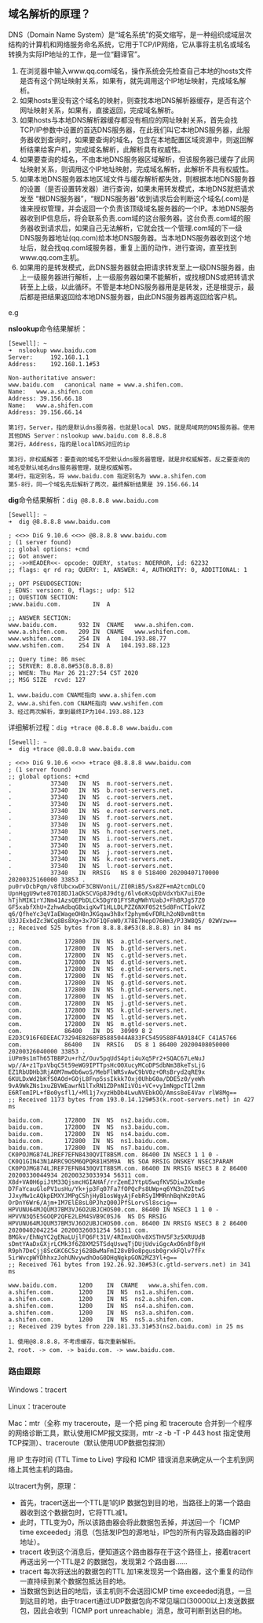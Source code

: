 ## 域名解析的原理？

DNS（Domain Name System）是“域名系统”的英文缩写，是一种组织成域层次结构的计算机和网络服务命名系统，它用于TCP/IP网络，它从事将主机名或域名转换为实际IP地址的工作，是一位“翻译官”。

1. 在浏览器中输入www.qq.com域名，操作系统会先检查自己本地的hosts文件是否有这个网址映射关系，如果有，就先调用这个IP地址映射，完成域名解析。
2. 如果hosts里没有这个域名的映射，则查找本地DNS解析器缓存，是否有这个网址映射关系，如果有，直接返回，完成域名解析。
3. 如果hosts与本地DNS解析器缓存都没有相应的网址映射关系，首先会找TCP/IP参数中设置的首选DNS服务器，在此我们叫它本地DNS服务器，此服务器收到查询时，如果要查询的域名，包含在本地配置区域资源中，则返回解析结果给客户机，完成域名解析，此解析具有权威性。
4. 如果要查询的域名，不由本地DNS服务器区域解析，但该服务器已缓存了此网址映射关系，则调用这个IP地址映射，完成域名解析，此解析不具有权威性。
5. 如果本地DNS服务器本地区域文件与缓存解析都失效，则根据本地DNS服务器的设置（是否设置转发器）进行查询，如果未用转发模式，本地DNS就把请求发至 “根DNS服务器”，“根DNS服务器”收到请求后会判断这个域名(.com)是谁来授权管理，并会返回一个负责该顶级域名服务器的一个IP。本地DNS服务器收到IP信息后，将会联系负责.com域的这台服务器。这台负责.com域的服务器收到请求后，如果自己无法解析，它就会找一个管理.com域的下一级DNS服务器地址(qq.com)给本地DNS服务器。当本地DNS服务器收到这个地址后，就会找qq.com域服务器，重复上面的动作，进行查询，直至找到www.qq.com主机。
6. 如果用的是转发模式，此DNS服务器就会把请求转发至上一级DNS服务器，由上一级服务器进行解析，上一级服务器如果不能解析，或找根DNS或把转请求转至上上级，以此循环。不管是本地DNS服务器用是是转发，还是根提示，最后都是把结果返回给本地DNS服务器，由此DNS服务器再返回给客户机。

e.g 

**nslookup**命令结果解析：

```
[Sewell]: ~
➜  nslookup www.baidu.com
Server:		192.168.1.1
Address:	192.168.1.1#53

Non-authoritative answer:
www.baidu.com	canonical name = www.a.shifen.com.
Name:	www.a.shifen.com
Address: 39.156.66.18
Name:	www.a.shifen.com
Address: 39.156.66.14

第1行，Server，指的是默认dns服务器，也就是local DNS，就是局域网的DNS服务器。使用其他DNS Server：nslookup www.baidu.com 8.8.8.8
第2行，Address，指的是localDNS对应的ip

第3行，非权威解答：要查询的域名不受默认dns服务器管理，就是非权威解答。反之要查询的域名受默认域名dns服务器管理，就是权威解答。
第4行，指定别名，将 www.baidu.com 指定别名为 www.a.shifen.com
第5-8行，同一个域名先后解析了两次，最终解析结果是 39.156.66.14
```

**dig**命令结果解析：`dig @8.8.8.8 www.baidu.com`

```
[Sewell]: ~
➜  dig @8.8.8.8 www.baidu.com

; <<>> DiG 9.10.6 <<>> @8.8.8.8 www.baidu.com
; (1 server found)
;; global options: +cmd
;; Got answer:
;; ->>HEADER<<- opcode: QUERY, status: NOERROR, id: 62232
;; flags: qr rd ra; QUERY: 1, ANSWER: 4, AUTHORITY: 0, ADDITIONAL: 1

;; OPT PSEUDOSECTION:
; EDNS: version: 0, flags:; udp: 512
;; QUESTION SECTION:
;www.baidu.com.			IN	A

;; ANSWER SECTION:
www.baidu.com.		932	IN	CNAME	www.a.shifen.com.
www.a.shifen.com.	209	IN	CNAME	www.wshifen.com.
www.wshifen.com.	254	IN	A	104.193.88.77
www.wshifen.com.	254	IN	A	104.193.88.123

;; Query time: 86 msec
;; SERVER: 8.8.8.8#53(8.8.8.8)
;; WHEN: Thu Mar 26 21:27:54 CST 2020
;; MSG SIZE  rcvd: 127

1、www.baidu.com CNAME指向 www.a.shifen.com
2、www.a.shifen.com CNAME指向 www.wshifen.com
3、经过两次解析，拿到最终IP为104.193.88.123
```

详细解析过程：`dig +trace @8.8.8.8 www.baidu.com`

```
[Sewell]: ~
➜  dig +trace @8.8.8.8 www.baidu.com

; <<>> DiG 9.10.6 <<>> +trace @8.8.8.8 www.baidu.com
; (1 server found)
;; global options: +cmd
.			37340	IN	NS	m.root-servers.net.
.			37340	IN	NS	b.root-servers.net.
.			37340	IN	NS	c.root-servers.net.
.			37340	IN	NS	d.root-servers.net.
.			37340	IN	NS	e.root-servers.net.
.			37340	IN	NS	f.root-servers.net.
.			37340	IN	NS	g.root-servers.net.
.			37340	IN	NS	h.root-servers.net.
.			37340	IN	NS	i.root-servers.net.
.			37340	IN	NS	a.root-servers.net.
.			37340	IN	NS	j.root-servers.net.
.			37340	IN	NS	k.root-servers.net.
.			37340	IN	NS	l.root-servers.net.
.			37340	IN	RRSIG	NS 8 0 518400 20200407170000 20200325160000 33853 . pu0rvDcbPqm/v8fUbcxwDF3CBNVoniL/ZI0RiB5/Sx8ZF+mA2tcmDLCQ UpnHqgU9wte870I8DJ1aQkSCVGp8J9dtg/6lv6oKsQpbVdxYbX7uiEOe hTjhMIK1rYJNm41AzsQEPbDLCk5DgY01FYSRqMWhYUabJ+Fh8RJg57Z0 GF5xabfXhU+ZzhwAdbqGBxigXwT1HLLDLPZZ6NXF0S2t5d8FnCTIokVZ q6/QfheYc3qVIaEWageOH8nJKGqaw3h8xf2phym6vFDRLh2oN8vm8ttm U3JJExbdZc3WCq8Bs8Xg+3x7OF1QFoW0/X78E7HepO76Hm3/PJ3W8Q5/ 02WVzw==
;; Received 525 bytes from 8.8.8.8#53(8.8.8.8) in 84 ms

com.			172800	IN	NS	a.gtld-servers.net.
com.			172800	IN	NS	b.gtld-servers.net.
com.			172800	IN	NS	c.gtld-servers.net.
com.			172800	IN	NS	d.gtld-servers.net.
com.			172800	IN	NS	e.gtld-servers.net.
com.			172800	IN	NS	f.gtld-servers.net.
com.			172800	IN	NS	g.gtld-servers.net.
com.			172800	IN	NS	h.gtld-servers.net.
com.			172800	IN	NS	i.gtld-servers.net.
com.			172800	IN	NS	j.gtld-servers.net.
com.			172800	IN	NS	k.gtld-servers.net.
com.			172800	IN	NS	l.gtld-servers.net.
com.			172800	IN	NS	m.gtld-servers.net.
com.			86400	IN	DS	30909 8 2 E2D3C916F6DEEAC73294E8268FB5885044A833FC5459588F4A9184CF C41A5766
com.			86400	IN	RRSIG	DS 8 1 86400 20200408050000 20200326040000 33853 . iUPm9s1mTh65TBBP2u+rhZ/Ouv5pqUdS4pti4uXq5Pr2+SQAC67LeNuJ wp//A+z1TpxVbqC5t59eWG9IPTTpsHcO0XucyMCoDPSdbNm38keTsLjG EZ1RbUDHb3RjA0M7mw0b6woS/MebFlWRSvAwC9bV0z+ORsBryd2qRE9x 6KULDxWd2bKfS0AOd+GOjL8Fnp5ssIkkk7Oxj0UhbG0a/DDE5z0/yeWh 9vA9WkZNs1xuZBVWEawrN1lTxRN1ZDPnNIiVOi+VC+vy1mNgpcTIl2mm E6RTemIPL+fBo0ysfl1/+Ml1j7xyzHbDb4LwuNVEbkOO/Amss8eE4Vav rlW8Mg==
;; Received 1173 bytes from 193.0.14.129#53(k.root-servers.net) in 427 ms

baidu.com.		172800	IN	NS	ns2.baidu.com.
baidu.com.		172800	IN	NS	ns3.baidu.com.
baidu.com.		172800	IN	NS	ns4.baidu.com.
baidu.com.		172800	IN	NS	ns1.baidu.com.
baidu.com.		172800	IN	NS	ns7.baidu.com.
CK0POJMG874LJREF7EFN8430QVIT8BSM.com. 86400 IN NSEC3 1 1 0 - CK0Q1GIN43N1ARRC9OSM6QPQR81H5M9A  NS SOA RRSIG DNSKEY NSEC3PARAM
CK0POJMG874LJREF7EFN8430QVIT8BSM.com. 86400 IN RRSIG NSEC3 8 2 86400 20200330044934 20200323033934 56311 com. X8d+VA0H6piJtM33QjsmcHGIAHAf/rrZemEJYtpU5wqfKV5DiwJXkm8e D7FaYcauGloPV1usHu/Yk+jp3Fq07Fa7fOPQcPs8UWp+q6YN3nZOItwS JJxyMw1cAQkpEMXYJMPgCShjHyB1osWgyAjFebRSyIMMRnhBqhKz0tAG OrDnY6Wr6/Ajm+IM7ElE8sL0PJhzQ00JPfSLorvSl8scig==
HPVUNU64MJQUM37BM3VJ6O2UBJCHOS00.com. 86400 IN NSEC3 1 1 0 - HPVVN3Q5E5GOQP2QFE2LEM4SVB9C0SJ6  NS DS RRSIG
HPVUNU64MJQUM37BM3VJ6O2UBJCHOS00.com. 86400 IN RRSIG NSEC3 8 2 86400 20200402042254 20200326031254 56311 com. BMGkv/EhNgYC2gENaLUjlFQ6Ft31V/4RImxUOhv8XSTHV5F3z5XRUUdB sDmtYAaDxGXjrLCMk3f6Z8XM25TSdqUswqTjDUjUdviGgcAxO6n8f8yH R9ph7DeCjj8ScGKC6C5zj628BwMaFmI28vB9o8pgusb0grxkFQlv7fFx 5irWvcpWYDhhxzJohUNvywdhOoG0DHqNgkpGON2MZ3Yl+g==
;; Received 761 bytes from 192.26.92.30#53(c.gtld-servers.net) in 341 ms

www.baidu.com.		1200	IN	CNAME	www.a.shifen.com.
a.shifen.com.		1200	IN	NS	ns1.a.shifen.com.
a.shifen.com.		1200	IN	NS	ns2.a.shifen.com.
a.shifen.com.		1200	IN	NS	ns4.a.shifen.com.
a.shifen.com.		1200	IN	NS	ns3.a.shifen.com.
a.shifen.com.		1200	IN	NS	ns5.a.shifen.com.
;; Received 239 bytes from 220.181.33.31#53(ns2.baidu.com) in 25 ms

1、使用@8.8.8.8，不考虑缓存，每次重新解析。
2、root. -> com. -> baidu.com. -> www.baidu.com.
```

### 路由跟踪

Windows：tracert

Linux：traceroute

Mac：mtr（全称 my traceroute，是一个把 ping 和 traceroute 合并到一个程序的网络诊断工具，默认使用ICMP报文探测，mtr -z -b -T -P 443 host 指定使用TCP探测）、traceroute（默认使用UDP数据包探测）

用 IP 生存时间 (TTL Time to Live) 字段和 ICMP 错误消息来确定从一个主机到网络上其他主机的路由。

以tracert为例，原理：

- 首先，tracert送出一个TTL是1的IP 数据包到目的地，当路径上的第一个路由器收到这个数据包时，它将TTL减1。
- 此时，TTL变为0，所以该路由器会将此数据包丢掉，并送回一个「ICMP time exceeded」消息（包括发IP包的源地址，IP包的所有内容及路由器的IP地址）。
- tracert 收到这个消息后，便知道这个路由器存在于这个路径上，接着tracert 再送出另一个TTL是2 的数据包，发现第2 个路由器...... 
- tracert 每次将送出的数据包的TTL 加1来发现另一个路由器，这个重复的动作一直持续到某个数据包抵达目的地。
- 当数据包到达目的地后，该主机则不会送回ICMP time exceeded消息，一旦到达目的地，由于tracert通过UDP数据包向不常见端口(30000以上)发送数据包，因此会收到「ICMP port unreachable」消息，故可判断到达目的地。


